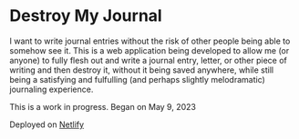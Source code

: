 # Destroy My Journal

I want to write journal entries without the risk of other people being able to somehow see it. This is a web application being developed to allow me (or anyone) to fully flesh out and write a journal entry, letter, or other piece of writing and then destroy it, without it being saved anywhere, while still being a satisfying and fulfulling (and perhaps slightly melodramatic) journaling experience.

This is a work in progress. Began on May 9, 2023

Deployed on <a href="https://destroy-my-journal.netlify.app/">Netlify</a>

<!-- ## Recommended IDE Setup

[VSCode](https://code.visualstudio.com/) + [Volar](https://marketplace.visualstudio.com/items?itemName=Vue.volar) (and disable Vetur) + [TypeScript Vue Plugin (Volar)](https://marketplace.visualstudio.com/items?itemName=Vue.vscode-typescript-vue-plugin).

## Customize configuration

See [Vite Configuration Reference](https://vitejs.dev/config/).

## Project Setup

```sh
npm install
```

### Compile and Hot-Reload for Development

```sh
npm run dev
``` -->

<!-- ### Compile and Minify for Production

```sh
npm run build
```

### Lint with [ESLint](https://eslint.org/)

```sh
npm run lint
```
 -->
